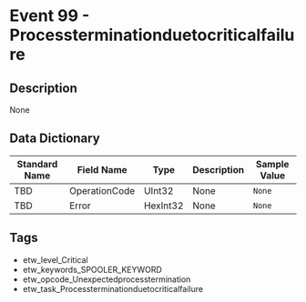 # Event 99 - Processterminationduetocriticalfailure

## Description
None

## Data Dictionary
|Standard Name|Field Name|Type|Description|Sample Value|
|---|---|---|---|---|
|TBD|OperationCode|UInt32|None|`None`|
|TBD|Error|HexInt32|None|`None`|

## Tags
* etw_level_Critical
* etw_keywords_SPOOLER_KEYWORD
* etw_opcode_Unexpectedprocesstermination
* etw_task_Processterminationduetocriticalfailure